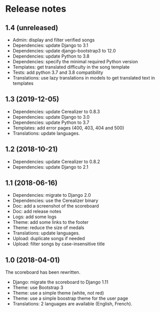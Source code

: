Release notes
=============

1.4 (unreleased)
----------------

- Admin: display and filter verified songs
- Dependencies: update Django to 3.1
- Dependencies: update django-bootstrap3 to 12.0
- Dependencies: update Python to 3.8
- Dependencies: specify the minimal required Python version
- Templates: get translated difficulty in the song template
- Tests: add python 3.7 and 3.8 compatibility
- Translations: use lazy translations in models to get translated text in templates



1.3 (2019-12-05)
----------------

- Dependencies: update Cerealizer to 0.8.3
- Dependencies: update Django to 3.0
- Dependencies: update Python to 3.7
- Templates: add error pages (400, 403, 404 and 500)
- Translations: update languages.


1.2 (2018-10-21)
----------------

- Dependencies: update Cerealizer to 0.8.2
- Dependencies: update Django to 2.1


1.1 (2018-06-16)
----------------

- Dependencies: migrate to Django 2.0
- Dependencies: use the Cerealizer binary
- Doc: add a screenshot of the scoreboard
- Doc: add release notes
- Logs: add some logs
- Theme: add some links to the footer
- Theme: reduce the size of medals
- Translations: update languages.
- Upload: duplicate songs if needed
- Upload: filter songs by case-insensitive title


1.0 (2018-04-01)
----------------

The scoreboard has been rewritten.

- Django: migrate the scoreboard to Django 1.11
- Theme: use Bootstrap 3
- Theme: use a simple theme (white, not red)
- Theme: use a simple boostrap theme for the user page
- Translations: 2 languages are available (English, French).
